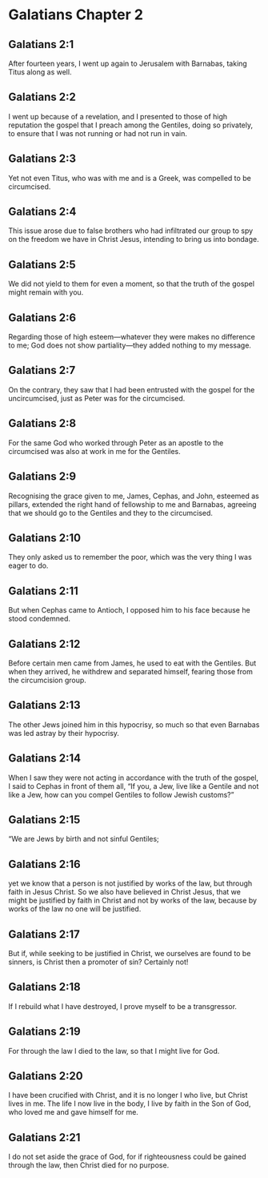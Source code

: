 # Galatians Chapter 2

## Galatians 2:1
After fourteen years, I went up again to Jerusalem with Barnabas, taking Titus along as well.

## Galatians 2:2
I went up because of a revelation, and I presented to those of high reputation the gospel that I preach among the Gentiles, doing so privately, to ensure that I was not running or had not run in vain.

## Galatians 2:3
Yet not even Titus, who was with me and is a Greek, was compelled to be circumcised.

## Galatians 2:4
This issue arose due to false brothers who had infiltrated our group to spy on the freedom we have in Christ Jesus, intending to bring us into bondage.

## Galatians 2:5
We did not yield to them for even a moment, so that the truth of the gospel might remain with you.

## Galatians 2:6
Regarding those of high esteem—whatever they were makes no difference to me; God does not show partiality—they added nothing to my message.

## Galatians 2:7
On the contrary, they saw that I had been entrusted with the gospel for the uncircumcised, just as Peter was for the circumcised.

## Galatians 2:8
For the same God who worked through Peter as an apostle to the circumcised was also at work in me for the Gentiles.

## Galatians 2:9
Recognising the grace given to me, James, Cephas, and John, esteemed as pillars, extended the right hand of fellowship to me and Barnabas, agreeing that we should go to the Gentiles and they to the circumcised.

## Galatians 2:10
They only asked us to remember the poor, which was the very thing I was eager to do.

## Galatians 2:11
But when Cephas came to Antioch, I opposed him to his face because he stood condemned.

## Galatians 2:12
Before certain men came from James, he used to eat with the Gentiles. But when they arrived, he withdrew and separated himself, fearing those from the circumcision group.

## Galatians 2:13
The other Jews joined him in this hypocrisy, so much so that even Barnabas was led astray by their hypocrisy.

## Galatians 2:14
When I saw they were not acting in accordance with the truth of the gospel, I said to Cephas in front of them all, “If you, a Jew, live like a Gentile and not like a Jew, how can you compel Gentiles to follow Jewish customs?”

## Galatians 2:15
“We are Jews by birth and not sinful Gentiles;

## Galatians 2:16
yet we know that a person is not justified by works of the law, but through faith in Jesus Christ. So we also have believed in Christ Jesus, that we might be justified by faith in Christ and not by works of the law, because by works of the law no one will be justified.

## Galatians 2:17
But if, while seeking to be justified in Christ, we ourselves are found to be sinners, is Christ then a promoter of sin? Certainly not!

## Galatians 2:18
If I rebuild what I have destroyed, I prove myself to be a transgressor.

## Galatians 2:19
For through the law I died to the law, so that I might live for God.

## Galatians 2:20
I have been crucified with Christ, and it is no longer I who live, but Christ lives in me. The life I now live in the body, I live by faith in the Son of God, who loved me and gave himself for me.

## Galatians 2:21
I do not set aside the grace of God, for if righteousness could be gained through the law, then Christ died for no purpose.
